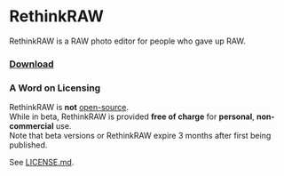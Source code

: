 # RethinkRAW

RethinkRAW is a RAW photo editor for people who gave up RAW.

### [Download](//github.com/ncruces/RethinkRAW/releases)

### A Word on Licensing

RethinkRAW is **not** [open-source](https://en.wikipedia.org/wiki/Open-source_software).  
While in beta, RethinkRAW is provided **free of charge** for **personal**, **non-commercial** use.  
Note that beta versions or RethinkRAW expire 3 months after first being published.

See [LICENSE.md](LICENSE.md).